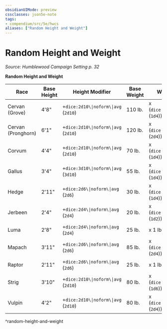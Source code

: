 ```yaml
---
obsidianUIMode: preview
cssclasses: json5e-note
tags:
- compendium/src/5e/hwcs
aliases: ["Random Height and Weight"]
---
```

# Random Height and Weight
*Source: Humblewood Campaign Setting p. 32* 

**Random Height and Weight**

| Race | Base Height | Height Modifier | Base Weight | Weight Modifier |
|------|-------------|-----------------|-------------|-----------------|
| Cervan (Grove) | 4'8" | +`dice:2d10\\|noform\\|avg` (`2d10`) | 110 lb. | x (`dice:1d4\\|noform\\|avg` (`1d4`)) lb. |
| Cervan (Pronghorn) | 6'1" | +`dice:2d10\\|noform\\|avg` (`2d10`) | 120 lb. | x (`dice:2d4\\|noform\\|avg` (`2d4`)) lb. |
| Corvum | 4'4" | +`dice:2d10\\|noform\\|avg` (`2d10`) | 70 lb. | x (`dice:1d4\\|noform\\|avg` (`1d4`)) lb. |
| Gallus | 3'4" | +`dice:3d10\\|noform\\|avg` (`3d10`) | 55 lb. | x (`dice:1d4\\|noform\\|avg` (`1d4`)) lb. |
| Hedge | 2'11" | +`dice:2d6\\|noform\\|avg` (`2d6`) | 30 lb. | x (`dice:1d4\\|noform\\|avg` (`1d4`)) lb. |
| Jerbeen | 2'4" | +`dice:2d4\\|noform\\|avg` (`2d4`) | 20 lb. | x (`dice:1d2\\|noform\\|avg` (`1d2`)) lb. |
| Luma | 2'8" | +`dice:2d4\\|noform\\|avg` (`2d4`) | 25 lb. | x 1 lb. |
| Mapach | 3'11" | +`dice:2d6\\|noform\\|avg` (`2d6`) | 85 lb. | x (`dice:2d4\\|noform\\|avg` (`2d4`)) lb. |
| Raptor | 2'11" | +`dice:2d6\\|noform\\|avg` (`2d6`) | 25 lb. | x 1 lb. |
| Strig | 3'10" | +`dice:2d10\\|noform\\|avg` (`2d10`) | 80 lb. | x (`dice:1d6\\|noform\\|avg` (`1d6`)) lb. |
| Vulpin | 4'2" | +`dice:2d10\\|noform\\|avg` (`2d10`) | 80 lb. | x (`dice:2d4\\|noform\\|avg` (`2d4`)) lb. |
^random-height-and-weight